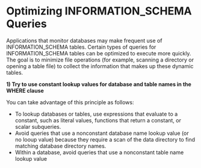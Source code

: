 # Optimizing INFORMATION_SCHEMA Queries

Applications that monitor databases may make frequent use of INFORMATION_SCHEMA tables. Certain types of queries for INFORMATION_SCHEMA tables can be optimized to execute more quickly. The goal is to minimize file operations (for example, scanning a directory or opening a table file) to collect the information that makes up these dynamic tables.

**1) Try to use constant lookup values for database and table names in the WHERE clause**

You can take advantage of this principle as follows:

- To lookup databases or tables, use expressions that evaluate to a constant, such as literal values, functions that return a constant, or scalar subqueries.
- Avoid queries that use a nonconstant database name lookup value (or no looup value) because they require a scan of the data directory to find matching database directory names.
- Within a database, avoid queries that use a nonconstant table name lookup value
